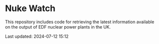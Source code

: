 # Nuke Watch

This repository includes code for retrieving the latest information available on the output of EDF nuclear power plants in the UK.

Last updated: 2024-07-12 15:12